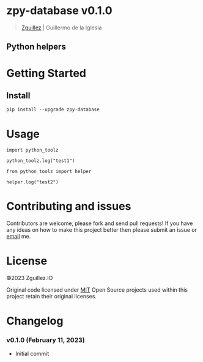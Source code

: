 # zpy-database v0.1.0

> [Zguillez](https://zguillez.io) | Guillermo de la Iglesia

## Python helpers

# Getting Started

## Install

```
pip install --upgrade zpy-database
```

# Usage

```
import python_toolz

python_toolz.log("test1")
```

```
from python_toolz import helper

helper.log("test2")
```

# Contributing and issues

Contributors are welcome, please fork and send pull requests! If you have any ideas on how to make this project better
then please submit an issue or [email](mailto:guillermo@delaiglesia.email) me.

# License

©2023 Zguillez.IO

Original code licensed under [MIT](https://en.wikipedia.org/wiki/MIT_License) Open Source projects used within this
project retain their original licenses.

# Changelog

### v0.1.0 (February 11, 2023)

* Initial commit
